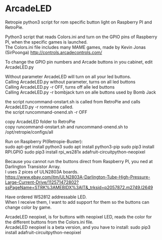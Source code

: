 # ArcadeLED
Retropie python3 script for rom specific button light on Raspberry PI and RetroPie.  

Python3 script that reads Colors.ini and turn on the GPIO pins of Raspberry PI, when the specific games is launched.  
The Colors.ini file includes many MAME games, made by Kevin Jonas (SirPoonga) http://controls.arcadecontrols.com/  

To change the GPIO pin numbers and Arcade buttons in you cabinet, edit ArcadeLED.py  

Without parameter ArcadeLED will turn on all your led buttons.  
Calling ArcadeLED.py without parameter, turns on all led buttons  
Calling ArcadeLED.py -r OFF, turns off alle led buttons  
Calling ArcadeLED.py -r bombjack turn on alle buttons used by Bomb Jack  

the script runcommand-onstart.sh is called from RetroPie and calls ArcadeLED.py -r romname called.  
the script runcommand-onend.sh -r OFF  

copy ArcadeLED folder to RetroPie  
copy runcommand-onstart.sh and runcommand-onend.sh to /opt/retropie/configs/all  


Run on Raspberry PI(Retropie-Buster):  
sudo apt-get install python3 
sudo apt install python3-pip
sudo pip3 install RPI.GPIO
sudo pip3 install rpi_ws281x adafruit-circuitpython-neopixel


Because you cannot run the buttons direct from Raspberry PI, you ned at Darlington Transistor Array.  
I uses 2 pices of ULN2803A boards.  
https://www.ebay.com/itm/ULN2803A-Darlington-Tube-High-Pressure-Large-Current-Drive/112571472802?ssPageName=STRK%3AMEBIDX%3AIT&_trksid=p2057872.m2749.l2649  

Have ordered WS2812 addressable LED.  
When I receive them, I want to add support for them so the buttons can change color by game.

ArcadeLED neopixel, is for buttons with neopixel LED, reads the color for the different buttons from the Colors.ini file.  
ArcadeLED neopixel is a beta version, and you have to install: sudo pip3 install adafruit-circuitpython-neopixel  
 
